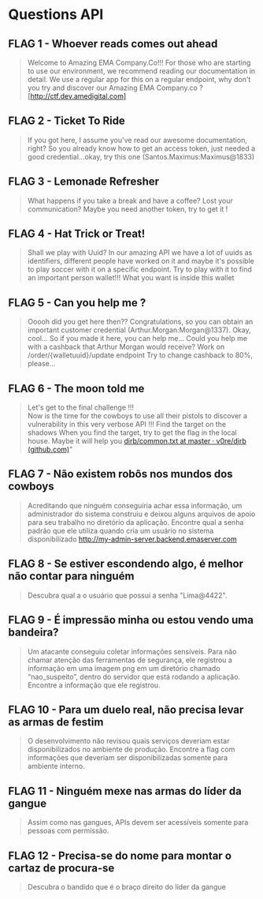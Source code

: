 # Questions API

## FLAG 1 - Whoever reads comes out ahead
> Welcome to Amazing EMA Company.Co!!!
  For those who are starting to use our environment, we recommend reading our documentation in detail.
  We use a regular app for this on a regular endpoint, why don't you try and discover our Amazing EMA Company.co ? [http://ctf.dev.amedigital.com]

	
## FLAG 2 - Ticket To Ride
> If you got here, I assume you've read our awesome documentation, right? So you already know how to get an access token, just needed a good credential...okay, try this one (Santos.Maximus:Maximus@1833)

		
## FLAG 3 - Lemonade Refresher
> What happens if you take a break and have a coffee? Lost your communication? Maybe you need another token, try to get it ! 
					

## FLAG 4 - Hat Trick or Treat!
> Shall we play with Uuid?
  In our amazing API we have a lot of uuids as identifiers, different people have worked on it and maybe it's possible to play soccer with it on a specific endpoint.
  Try to play with it to find an important person wallet!!!
  What you want is inside this wallet


## FLAG 5 - Can you help me ?
> Ooooh did you get here then??
  Congratulations, so you can obtain an important customer credential (Arthur.Morgan:Morgan@1337).
  Okay, cool... So if you made it here, you can help me...
  Could you help me with a cashback that Arthur Morgan would receive?
  Work on /order/{walletuuid}/update endpoint
  Try to change cashback to 80%, please...


## FLAG 6 - The moon told me
> Let's get to the final challenge !!!    
  Now is the time for the cowboys to use all their pistols 
  to discover a vulnerability in this very verbose API !!! 
  Find the target on the shadows
  When you find the target, try to get the flag in the local house.
  Maybe it will help you [dirb/common.txt at master · v0re/dirb (github.com)](https://github.com/v0re/dirb/blob/master/wordlists/common.txt)" 
  
  
## FLAG 7 - Não existem robôs nos mundos dos cowboys 
>  Acreditando que ninguém conseguiria achar essa informação, um administrador do sistema construiu e deixou alguns arquivos de apoio para seu trabalho no diretório da aplicação. Encontre qual a senha padrão que ele utiliza quando cria um usuário no sistema disponibilizado http://my-admin-server.backend.emaserver.com 

## FLAG 8 - Se estiver escondendo algo, é melhor não contar para ninguém
> ​Descubra qual a o usuário que possui a senha "Lima@4422".

## FLAG 9 - É impressão minha ou estou vendo uma bandeira?
> Um atacante conseguiu coletar informações sensíveis. Para não chamar atenção das ferramentas de segurança, ele registrou a informação em uma imagem png em um diretório chamado “nao_suspeito”, dentro do servidor que está rodando a aplicação. Encontre a informação que ele registrou.

## FLAG 10 - Para um duelo real, não precisa levar as armas de festim
> O desenvolvimento não revisou quais serviços deveriam estar disponibilizados no ambiente de produção. Encontre a flag com informações que deveriam ser disponibilizadas somente para ambiente interno.

## FLAG 11 - Ninguém mexe nas armas do líder da gangue
> Assim como nas gangues, APIs devem ser acessíveis somente para pessoas com permissão.

## FLAG 12 - Precisa-se do nome para montar o cartaz de procura-se
> Descubra o bandido que é o braço direito do líder da gangue
